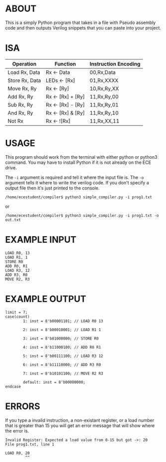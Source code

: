 # ABOUT
 This is a simply Python program that takes in a file with Pseudo assembly code and then outputs Verilog snippets that you can paste into your project.

# ISA
| Operation | Function | Instruction Encoding |
| --- | --- | --- |
| Load Rx, Data | Rx <- Data | 00,Rx,Data |
| Store Rx, Data | LEDs <- [Rx] | 01,Rx,XXXX |
| Move Rx, Ry | Rx <- [Ry] | 10,Rx,Ry,XX |
| Add Rx, Ry | Rx <- [Rx] + [Ry] | 11,Rx,Ry,00 |
| Sub Rx, Ry | Rx <- [Rx] - [Ry] | 11,Rx,Ry,01 |
| And Rx, Ry | Rx <- [Rx] & [Ry] | 11,Rx,Ry,10 |
| Not Rx | Rx <- ![Rx] | 11,Rx,XX,11 |

# USAGE
This program should work from the terminal with either python or python3 command. You may have to install Python if it is not already on the ECE drive.

The ```-i``` argument is required and tell it where the input file is. The ```-o``` argument tells it where to write the verilog code. If you don't specify a output file then it's just printed to the console.

 ```/home/ecestudent/compiler$ python3 simple_compiler.py -i prog1.txt```

 or

  ```/home/ecestudent/compiler$ python3 simple_compiler.py -i prog1.txt -o out.txt```

# EXAMPLE INPUT
	LOAD R0, 13
	LOAD R1, 1
	STORE R0
	ADD R0, R1
	LOAD R3, 12
	ADD R3, R0
	MOVE R2, R3

# EXAMPLE OUTPUT
	limit = 7;
	case(count)
			1: inst = 8'b00001101; // LOAD R0 13

			2: inst = 8'b00010001; // LOAD R1 1

			3: inst = 8'b01000000; // STORE R0

			4: inst = 8'b11000100; // ADD R0 R1

			5: inst = 8'b00111100; // LOAD R3 12

			6: inst = 8'b11110000; // ADD R3 R0

			7: inst = 8'b10101100; // MOVE R2 R3

			default: inst = 8'b00000000;
	endcase

# ERRORS
If you type a invalid instruction, a non-existant register, or a load number that is greater than 15 you will get an error message that will show where the error is.

	Invalid Register: Expected a load value from 0-15 but got ->: 20
	File prog1.txt, line 1

	LOAD R0, 20
			 ^^
